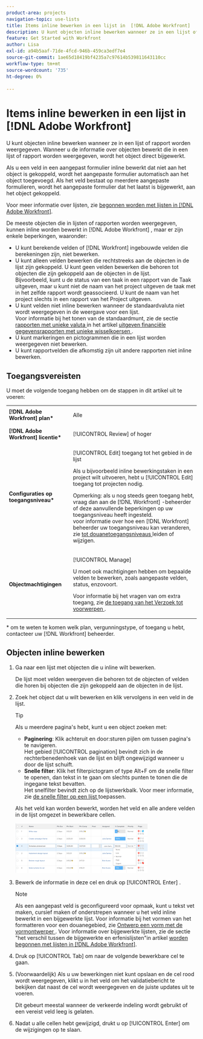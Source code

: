 ```yaml
---
product-area: projects
navigation-topic: use-lists
title: Items inline bewerken in een lijst in  [!DNL Adobe Workfront]
description: U kunt objecten inline bewerken wanneer ze in een lijst of rapport worden weergegeven. Wanneer u de informatie over objecten bewerkt die in een lijst of rapport worden weergegeven, wordt het object direct bijgewerkt.
feature: Get Started with Workfront
author: Lisa
exl-id: a94b5aaf-71de-4fcd-946b-459ca3edf7e4
source-git-commit: 1ae65d18419bf4235a7c97614b539811643110cc
workflow-type: tm+mt
source-wordcount: '735'
ht-degree: 0%

---
```


# Items inline bewerken in een lijst in [!DNL Adobe Workfront]

U kunt objecten inline bewerken wanneer ze in een lijst of rapport worden weergegeven. Wanneer u de informatie over objecten bewerkt die in een lijst of rapport worden weergegeven, wordt het object direct bijgewerkt.

Als u een veld in een aangepast formulier inline bewerkt dat niet aan het object is gekoppeld, wordt het aangepaste formulier automatisch aan het object toegevoegd. Als het veld bestaat op meerdere aangepaste formulieren, wordt het aangepaste formulier dat het laatst is bijgewerkt, aan het object gekoppeld.

Voor meer informatie over lijsten, zie [ begonnen worden met lijsten in  [!DNL Adobe Workfront]](../../../workfront-basics/navigate-workfront/use-lists/view-items-in-a-list.md).

De meeste objecten die in lijsten of rapporten worden weergegeven, kunnen inline worden bewerkt in [!DNL Adobe Workfront] , maar er zijn enkele beperkingen, waaronder:

* U kunt berekende velden of [!DNL Workfront] ingebouwde velden die berekeningen zijn, niet bewerken.
* U kunt alleen velden bewerken die rechtstreeks aan de objecten in de lijst zijn gekoppeld. U kunt geen velden bewerken die behoren tot objecten die zijn gekoppeld aan de objecten in de lijst.\
   Bijvoorbeeld, kunt u de status van een taak in een rapport van de Taak uitgeven, maar u kunt niet de naam van het project uitgeven de taak met in het zelfde rapport wordt geassocieerd. U kunt de naam van het project slechts in een rapport van het Project uitgeven.
* U kunt velden niet inline bewerken wanneer de standaardvaluta niet wordt weergegeven in de weergave voor een lijst.\
   Voor informatie bij het tonen van de standaardmunt, zie de sectie [ rapporten met unieke valuta ](../../../reports-and-dashboards/reports/creating-and-managing-reports/create-financial-data-reports-unique-exchange-rates.md#editing-reports-with-unique-currencies) in het artikel [ uitgeven financiële gegevensrapporten met unieke wisselkoersen ](../../../reports-and-dashboards/reports/creating-and-managing-reports/create-financial-data-reports-unique-exchange-rates.md).
* U kunt markeringen en pictogrammen die in een lijst worden weergegeven niet bewerken.
* U kunt rapportvelden die afkomstig zijn uit andere rapporten niet inline bewerken.

## Toegangsvereisten

U moet de volgende toegang hebben om de stappen in dit artikel uit te voeren:

<table style="table-layout:auto"> 
 <col> 
 <col> 
 <tbody> 
  <tr> 
   <td role="rowheader"><strong>[!DNL Adobe Workfront] plan*</strong></td> 
   <td> <p>Alle</p> </td> 
  </tr> 
  <tr> 
   <td role="rowheader"><strong>[!DNL Adobe Workfront] licentie*</strong></td> 
   <td> <p>[!UICONTROL Review] of hoger</p> </td> 
  </tr> 
  <tr> 
   <td role="rowheader"><strong>Configuraties op toegangsniveau*</strong></td> 
   <td> <p>[!UICONTROL Edit] toegang tot het gebied in de lijst</p> <p>Als u bijvoorbeeld inline bewerkingstaken in een project wilt uitvoeren, hebt u [!UICONTROL Edit] toegang tot projecten nodig.</p> <p>Opmerking: als u nog steeds geen toegang hebt, vraag dan aan de [!DNL Workfront] -beheerder of deze aanvullende beperkingen op uw toegangsniveau heeft ingesteld.<br> voor informatie over hoe een [!DNL Workfront] beheerder uw toegangsniveau kan veranderen, zie <a href="../../../administration-and-setup/add-users/configure-and-grant-access/create-modify-access-levels.md" class="MCXref xref"> tot douanetoegangsniveaus </a> leiden of wijzigen.</p> </td> 
  </tr> 
  <tr> 
   <td role="rowheader"><strong>Objectmachtigingen</strong></td> 
   <td> <p>[!UICONTROL Manage]</p> <p>U moet ook machtigingen hebben om bepaalde velden te bewerken, zoals aangepaste velden, status, enzovoort.</p> <p>Voor informatie bij het vragen van om extra toegang, zie <a href="../../../workfront-basics/grant-and-request-access-to-objects/request-access.md" class="MCXref xref"> de toegang van het Verzoek tot voorwerpen </a>.</p> </td> 
  </tr> 
 </tbody> 
</table>

&#42; om te weten te komen welk plan, vergunningstype, of toegang u hebt, contacteer uw [!DNL Workfront] beheerder.

## Objecten inline bewerken

1. Ga naar een lijst met objecten die u inline wilt bewerken.

   De lijst moet velden weergeven die behoren tot de objecten of velden die horen bij objecten die zijn gekoppeld aan de objecten in de lijst.

1. Zoek het object dat u wilt bewerken en klik vervolgens in een veld in de lijst.

   >[!TIP]
   >
   >Als u meerdere pagina&#39;s hebt, kunt u een object zoeken met:
   >
   >   
   >   
   >   * **Paginering**: Klik achteruit en door:sturen pijlen om tussen pagina&#39;s te navigeren.\
   >     Het gebied [!UICONTROL pagination] bevindt zich in de rechterbenedenhoek van de lijst en blijft ongewijzigd wanneer u door de lijst schuift.
   >   * **Snelle filter**: Klik het filterpictogram of type Alt+F om de snelle filter te openen, dan tekst in te gaan om slechts punten te tonen die de ingegane tekst bevatten.\
   >     Het snelfilter bevindt zich op de lijstwerkbalk. Voor meer informatie, zie [ de snelle filter op een lijst ](../../../workfront-basics/navigate-workfront/use-lists/apply-quick-filter-list.md) toepassen.


   Als het veld kan worden bewerkt, worden het veld en alle andere velden in de lijst omgezet in bewerkbare cellen.

   ![](assets/nwe-editable-cells-350x131.png)

1. Bewerk de informatie in deze cel en druk op [!UICONTROL Enter] .

   >[!NOTE]
   >
   >Als een aangepast veld is geconfigureerd voor opmaak, kunt u tekst vet maken, cursief maken of onderstrepen wanneer u het veld inline bewerkt in een bijgewerkte lijst.
   >Voor informatie bij het vormen van het formatteren voor een douanegebied, zie [ Ontwerp een vorm met de vormontwerper ](/help/quicksilver/administration-and-setup/customize-workfront/create-manage-custom-forms/form-designer/design-a-form/design-a-form.md).
   >Voor informatie over bijgewerkte lijsten, zie de sectie &quot;het verschil tussen de bijgewerkte en erfenislijsten&quot;in artikel [ worden begonnen met lijsten in  [!DNL Adobe Workfront]](../../../workfront-basics/navigate-workfront/use-lists/view-items-in-a-list.md).

1. Druk op [!UICONTROL Tab] om naar de volgende bewerkbare cel te gaan.
1. (Voorwaardelijk) Als u uw bewerkingen niet kunt opslaan en de cel rood wordt weergegeven, klikt u in het veld om het validatiebericht te bekijken dat naast de cel wordt weergegeven en de juiste updates uit te voeren.

   Dit gebeurt meestal wanneer de verkeerde indeling wordt gebruikt of een vereist veld leeg is gelaten.

1. Nadat u alle cellen hebt gewijzigd, drukt u op [!UICONTROL Enter] om de wijzigingen op te slaan.

